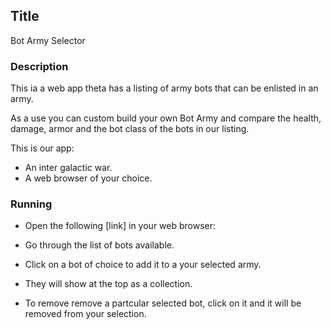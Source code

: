 ## Title

Bot Army Selector

### Description

This ia a web app theta has a listing of army bots that can be enlisted in an army.

As a use you can custom build your own Bot Army and compare the health, damage, armor and the bot class of the bots in our listing.

This is our app:



* An inter galactic war.
* A web browser of your choice.

### Running

* Open the following [link] in your web browser:

* Go through the list of bots available.

* Click on a bot of choice to add it to a your selected army.

* They will show at the top as a collection.

* To remove remove a partcular selected bot, click on it and it will be removed from your selection.